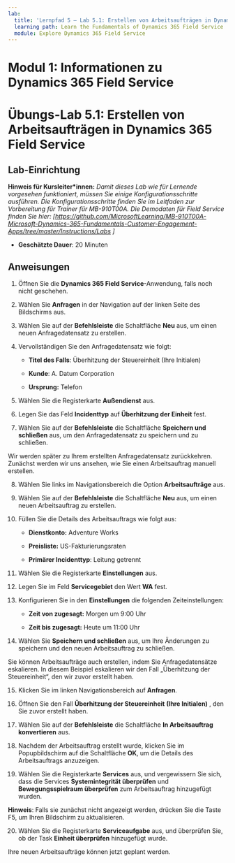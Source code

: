 ```yaml
---
lab:
  title: 'Lernpfad 5 – Lab 5.1: Erstellen von Arbeitsaufträgen in Dynamics 365 Field Service'
  learning path: Learn the Fundamentals of Dynamics 365 Field Service
  module: Explore Dynamics 365 Field Service
---
```


Modul 1: Informationen zu Dynamics 365 Field Service
========================

# Übungs-Lab 5.1: Erstellen von Arbeitsaufträgen in Dynamics 365 Field Service

## Lab-Einrichtung

**Hinweis für Kursleiter*innen:** *Damit dieses Lab wie für Lernende vorgesehen funktioniert, müssen Sie einige Konfigurationsschritte ausführen. Die Konfigurationsschritte finden Sie im Leitfaden zur Vorbereitung für Trainer für MB-910T00A. Die Demodaten für Field Service finden Sie hier: [https://github.com/MicrosoftLearning/MB-910T00A-Microsoft-Dynamics-365-Fundamentals-Customer-Engagement-Apps/tree/master/Instructions/Labs ]*

  - **Geschätzte Dauer**: 20 Minuten

## Anweisungen

1. Öffnen Sie die **Dynamics 365 Field Service**-Anwendung, falls noch nicht geschehen.

2. Wählen Sie **Anfragen** in der Navigation auf der linken Seite des Bildschirms aus.

3. Wählen Sie auf der **Befehlsleiste** die Schaltfläche **Neu** aus, um einen neuen Anfragedatensatz zu erstellen.

4. Vervollständigen Sie den Anfragedatensatz wie folgt:

    - **Titel des Falls**: Überhitzung der Steuereinheit (Ihre Initialen)

    - **Kunde**: A. Datum Corporation

    - **Ursprung:** Telefon

5. Wählen Sie die Registerkarte **Außendienst** aus.

6. Legen Sie das Feld **Incidenttyp** auf **Überhitzung der Einheit** fest.

7. Wählen Sie auf der **Befehlsleiste** die Schaltfläche **Speichern und schließen** aus, um den Anfragedatensatz zu speichern und zu schließen.

Wir werden später zu Ihrem erstellten Anfragedatensatz zurückkehren. Zunächst werden wir uns ansehen, wie Sie einen Arbeitsauftrag manuell erstellen.

8. Wählen Sie links im Navigationsbereich die Option **Arbeitsaufträge** aus.

9. Wählen Sie auf der **Befehlsleiste** die Schaltfläche **Neu** aus, um einen neuen Arbeitsauftrag zu erstellen.

10. Füllen Sie die Details des Arbeitsauftrags wie folgt aus:

    - **Dienstkonto:** Adventure Works

    - **Preisliste:** US-Fakturierungsraten

    - **Primärer Incidenttyp**: Leitung getrennt

11. Wählen Sie die Registerkarte **Einstellungen** aus.

12. Legen Sie im Feld **Servicegebiet** den Wert **WA** fest.

13. Konfigurieren Sie in den **Einstellungen** die folgenden Zeiteinstellungen:

    - **Zeit von zugesagt:** Morgen um 9:00 Uhr

    - **Zeit bis zugesagt:** Heute um 11:00 Uhr

14. Wählen Sie **Speichern und schließen** aus, um Ihre Änderungen zu speichern und den neuen Arbeitsauftrag zu schließen.

Sie können Arbeitsaufträge auch erstellen, indem Sie Anfragedatensätze eskalieren. In diesem Beispiel eskalieren wir den Fall „Überhitzung der Steuereinheit“, den wir zuvor erstellt haben.

15. Klicken Sie im linken Navigationsbereich auf **Anfragen**.

16. Öffnen Sie den Fall **Überhitzung der Steuereinheit** **(Ihre Initialen)** , den Sie zuvor erstellt haben.

17. Wählen Sie auf der **Befehlsleiste** die Schaltfläche **In Arbeitsauftrag konvertieren** aus.

18. Nachdem der Arbeitsauftrag erstellt wurde, klicken Sie im Popupbildschirm auf die Schaltfläche **OK**, um die Details des Arbeitsauftrags anzuzeigen.

19. Wählen Sie die Registerkarte **Services** aus, und vergewissern Sie sich, dass die Services **Systemintegrität überprüfen** und **Bewegungsspielraum überprüfen** zum Arbeitsauftrag hinzugefügt wurden.

**Hinweis**: Falls sie zunächst nicht angezeigt werden, drücken Sie die Taste F5, um Ihren Bildschirm zu aktualisieren.

20. Wählen Sie die Registerkarte **Serviceaufgabe** aus, und überprüfen Sie, ob der Task **Einheit überprüfen** hinzugefügt wurde.

Ihre neuen Arbeitsaufträge können jetzt geplant werden.

